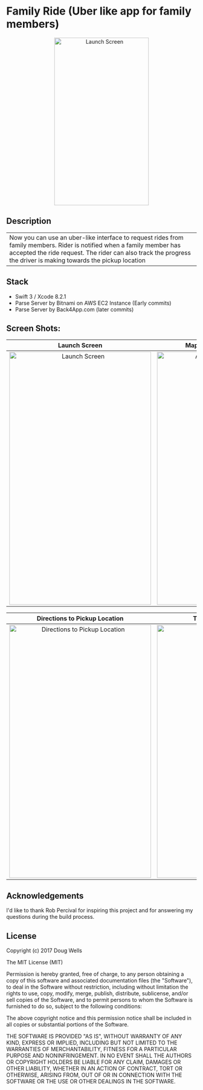 # Family Ride (Uber like app for family members)
<p align="center">
<img src="https://github.com/dougwells/uberClone-Parse/blob/master/LaunchScreen.png" alt="Launch Screen" width="250" height="442">
</p>

## Description	
<table>
<tr>
<td>
Now you can use an uber-like interface to request rides from family members. Rider is notified when a family member has accepted the ride request.  The rider can also track the progress the driver is making towards the pickup location
</td>
</tr>
</table>	

## Stack
- Swift 3 / Xcode 8.2.1
- Parse Server by Bitnami on AWS EC2 Instance (Early commits)
- Parse Server by Back4App.com (later commits)

## Screen Shots:
Launch Screen              |  Map of Active Ride Requests |  
:-------------------------:|:-------------------------:|
<img src="https://github.com/dougwells/uberClone-Parse/blob/master/LaunchScreen.png" alt="Launch Screen" width="375" height="667">  |  <img src="https://github.com/dougwells/uberClone-Parse/blob/master/ActiveRideRequestMap.png" alt="Active Ride Request Map" width="375" height="667">

Directions to Pickup Location | Turn by Turn Directions
:-------------------------:|:-------------------------:|
<img src="https://github.com/dougwells/uberClone-Parse/blob/master/DirectionsToPickup.png" alt="Directions to Pickup Location" width="375" height="667"> | <img src="https://github.com/dougwells/uberClone-Parse/blob/master/DirectionsTurnbyTurn.png" alt="Turn by Turn Directions" width="375" height="667">

## Acknowledgements
I'd like to thank Rob Percival for inspiring this project and for answering my questions during the build process.	
	
## License
Copyright (c) 2017 Doug Wells

The MIT License (MIT)

Permission is hereby granted, free of charge, to any person obtaining a copy
of this software and associated documentation files (the "Software"), to deal
in the Software without restriction, including without limitation the rights
to use, copy, modify, merge, publish, distribute, sublicense, and/or sell
copies of the Software, and to permit persons to whom the Software is
furnished to do so, subject to the following conditions:

The above copyright notice and this permission notice shall be included in
all copies or substantial portions of the Software.

THE SOFTWARE IS PROVIDED "AS IS", WITHOUT WARRANTY OF ANY KIND, EXPRESS OR
IMPLIED, INCLUDING BUT NOT LIMITED TO THE WARRANTIES OF MERCHANTABILITY,
FITNESS FOR A PARTICULAR PURPOSE AND NONINFRINGEMENT.  IN NO EVENT SHALL THE
AUTHORS OR COPYRIGHT HOLDERS BE LIABLE FOR ANY CLAIM, DAMAGES OR OTHER
LIABILITY, WHETHER IN AN ACTION OF CONTRACT, TORT OR OTHERWISE, ARISING FROM,
OUT OF OR IN CONNECTION WITH THE SOFTWARE OR THE USE OR OTHER DEALINGS IN
THE SOFTWARE.
